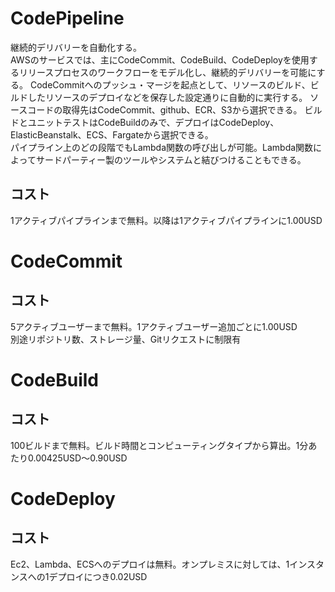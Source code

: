 # CodePipeline
継続的デリバリーを自動化する。\
AWSのサービスでは、主にCodeCommit、CodeBuild、CodeDeployを使用するリリースプロセスのワークフローをモデル化し、継続的デリバリーを可能にする。
CodeCommitへのプッシュ・マージを起点として、リソースのビルド、ビルドしたリソースのデプロイなどを保存した設定通りに自動的に実行する。
ソースコードの取得先はCodeCommit、github、ECR、S3から選択できる。
ビルドとユニットテストはCodeBuildのみで、デプロイはCodeDeploy、ElasticBeanstalk、ECS、Fargateから選択できる。\
パイプライン上のどの段階でもLambda関数の呼び出しが可能。Lambda関数によってサードパーティー製のツールやシステムと結びつけることもできる。

## コスト
1アクティブパイプラインまで無料。以降は1アクティブパイプラインに1.00USD

# CodeCommit
## コスト
5アクティブユーザーまで無料。1アクティブユーザー追加ごとに1.00USD\
別途リポジトリ数、ストレージ量、Gitリクエストに制限有

# CodeBuild
## コスト
100ビルドまで無料。ビルド時間とコンピューティングタイプから算出。1分あたり0.00425USD～0.90USD

# CodeDeploy
## コスト
Ec2、Lambda、ECSへのデプロイは無料。オンプレミスに対しては、1インスタンスへの1デプロイにつき0.02USD